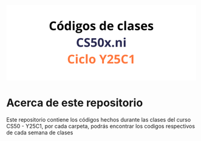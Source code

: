 ![Image header](resources/img/readme-header-image.png)

# Acerca de este repositorio

Este repositorio contiene los códigos hechos durante las clases del curso CS50 - Y25C1, por cada carpeta, podrás encontrar los codigos respectivos de cada semana de clases
